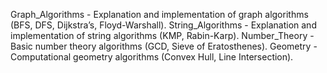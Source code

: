 Graph_Algorithms - Explanation and implementation of graph algorithms (BFS, DFS, Dijkstra’s, Floyd-Warshall).
String_Algorithms - Explanation and implementation of string algorithms (KMP, Rabin-Karp).
Number_Theory - Basic number theory algorithms (GCD, Sieve of Eratosthenes).
Geometry - Computational geometry algorithms (Convex Hull, Line Intersection).